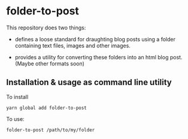 # folder-to-post

This repository does two things:

 - defines a loose standard for draughting blog posts using a folder containing text files, images and other images.

 - provides a utility for converting these folders into an html blog post. (Maybe other formats soon)


## Installation & usage as command line utility

To install 
```
yarn global add folder-to-post
```

To use:

```
folder-to-post /path/to/my/folder
```
